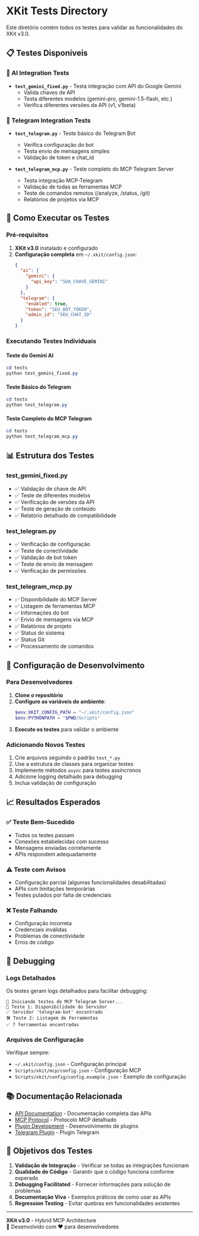 # XKit Tests Directory

Este diretório contém todos os testes para validar as funcionalidades do XKit v3.0.

## 📋 Testes Disponíveis

### 🤖 AI Integration Tests
- **`test_gemini_fixed.py`** - Testa integração com API do Google Gemini
  - Valida chaves de API
  - Testa diferentes modelos (gemini-pro, gemini-1.5-flash, etc.)
  - Verifica diferentes versões da API (v1, v1beta)

### 📱 Telegram Integration Tests  
- **`test_telegram.py`** - Teste básico do Telegram Bot
  - Verifica configuração do bot
  - Testa envio de mensagens simples
  - Validação de token e chat_id

- **`test_telegram_mcp.py`** - Teste completo do MCP Telegram Server
  - Testa integração MCP-Telegram
  - Validação de todas as ferramentas MCP
  - Teste de comandos remotos (/analyze, /status, /git)
  - Relatórios de projetos via MCP

## 🚀 Como Executar os Testes

### Pré-requisitos
1. **XKit v3.0** instalado e configurado
2. **Configuração completa** em `~/.xkit/config.json`:
   ```json
   {
     "ai": {
       "gemini": {
         "api_key": "SUA_CHAVE_GEMINI"
       }
     },
     "telegram": {
       "enabled": true,
       "token": "SEU_BOT_TOKEN",
       "admin_id": "SEU_CHAT_ID"
     }
   }
   ```

### Executando Testes Individuais

#### Teste do Gemini AI
```powershell
cd tests
python test_gemini_fixed.py
```

#### Teste Básico do Telegram
```powershell
cd tests  
python test_telegram.py
```

#### Teste Completo do MCP Telegram
```powershell
cd tests
python test_telegram_mcp.py
```

## 📊 Estrutura dos Testes

### test_gemini_fixed.py
- ✅ Validação de chave de API
- ✅ Teste de diferentes modelos
- ✅ Verificação de versões da API
- ✅ Teste de geração de conteúdo
- ✅ Relatório detalhado de compatibilidade

### test_telegram.py
- ✅ Verificação de configuração
- ✅ Teste de conectividade
- ✅ Validação de bot token
- ✅ Teste de envio de mensagem
- ✅ Verificação de permissões

### test_telegram_mcp.py
- ✅ Disponibilidade do MCP Server
- ✅ Listagem de ferramentas MCP
- ✅ Informações do bot
- ✅ Envio de mensagens via MCP
- ✅ Relatórios de projeto
- ✅ Status do sistema
- ✅ Status Git
- ✅ Processamento de comandos

## 🔧 Configuração de Desenvolvimento

### Para Desenvolvedores
1. **Clone o repositório**
2. **Configure as variáveis de ambiente**:
   ```powershell
   $env:XKIT_CONFIG_PATH = "~/.xkit/config.json"
   $env:PYTHONPATH = "$PWD/Scripts"
   ```
3. **Execute os testes** para validar o ambiente

### Adicionando Novos Testes
1. Crie arquivos seguindo o padrão `test_*.py`
2. Use a estrutura de classes para organizar testes
3. Implemente métodos `async` para testes assíncronos
4. Adicione logging detalhado para debugging
5. Inclua validação de configuração

## 📈 Resultados Esperados

### ✅ Teste Bem-Sucedido
- Todos os testes passam
- Conexões estabelecidas com sucesso
- Mensagens enviadas corretamente
- APIs respondem adequadamente

### ⚠️ Teste com Avisos
- Configuração parcial (algumas funcionalidades desabilitadas)
- APIs com limitações temporárias
- Testes pulados por falta de credenciais

### ❌ Teste Falhando
- Configuração incorreta
- Credenciais inválidas  
- Problemas de conectividade
- Erros de código

## 🐛 Debugging

### Logs Detalhados
Os testes geram logs detalhados para facilitar debugging:
```
🚀 Iniciando testes do MCP Telegram Server...
📡 Teste 1: Disponibilidade do Servidor
✅ Servidor 'telegram-bot' encontrado
🛠️ Teste 2: Listagem de Ferramentas  
✅ 7 ferramentas encontradas
```

### Arquivos de Configuração
Verifique sempre:
- `~/.xkit/config.json` - Configuração principal
- `Scripts/xkit/mcp/config.json` - Configuração MCP
- `Scripts/xkit/config/config.example.json` - Exemplo de configuração

## 📚 Documentação Relacionada

- [API Documentation](../docs/api/) - Documentação completa das APIs
- [MCP Protocol](../docs/api/mcp-protocol.md) - Protocolo MCP detalhado
- [Plugin Development](../docs/development/plugin-development.md) - Desenvolvimento de plugins
- [Telegram Plugin](../docs/plugins/telegram-plugin.md) - Plugin Telegram

## 🎯 Objetivos dos Testes

1. **Validação de Integração** - Verificar se todas as integrações funcionam
2. **Qualidade de Código** - Garantir que o código funciona conforme esperado
3. **Debugging Facilitated** - Fornecer informações para solução de problemas
4. **Documentação Viva** - Exemplos práticos de como usar as APIs
5. **Regression Testing** - Evitar quebras em funcionalidades existentes

---

**XKit v3.0** - Hybrid MCP Architecture  
🚀 Desenvolvido com ❤️ para desenvolvedores